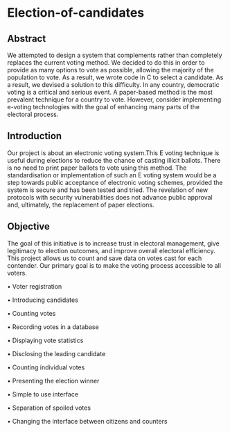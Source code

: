 # Election-of-candidates
## Abstract
We attempted to design a system that complements rather than completely replaces the current voting method. We decided to do this in order to provide as many options to vote as possible, allowing the majority of the population to vote. As a result, we wrote code in C to select a candidate. As a result, we devised a solution to this difficulty. In any country, democratic voting is a critical and serious event. A paper-based method is the most prevalent technique for a country to vote. However, consider implementing e-voting technologies with the goal of enhancing many parts of the electoral process.
## Introduction
Our project is about an electronic voting system.This E voting technique is useful during elections to reduce the chance of casting illicit ballots. There is no need to print paper ballots to vote using this method. The standardisation or implementation of such an E voting system would be a step towards public acceptance of electronic voting schemes, provided the system is secure and has been tested and tried. The revelation of new protocols with security vulnerabilities does not advance public approval and, ultimately, the replacement of paper elections.
## Objective
The goal of this initiative is to increase trust in electoral management, give legitimacy to election outcomes, and improve overall electoral efficiency. This project allows us to count and save data on votes cast for each contender. Our primary goal is to make the voting process accessible to all voters.

• Voter registration

• Introducing candidates

• Counting votes

• Recording votes in a database

• Displaying vote statistics

• Disclosing the leading candidate

• Counting individual votes

• Presenting the election winner

• Simple to use interface

• Separation of spoiled votes

• Changing the interface between citizens and counters
